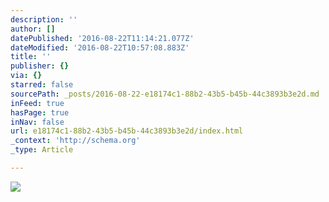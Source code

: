 ```yaml
---
description: ''
author: []
datePublished: '2016-08-22T11:14:21.077Z'
dateModified: '2016-08-22T10:57:08.883Z'
title: ''
publisher: {}
via: {}
starred: false
sourcePath: _posts/2016-08-22-e18174c1-88b2-43b5-b45b-44c3893b3e2d.md
inFeed: true
hasPage: true
inNav: false
url: e18174c1-88b2-43b5-b45b-44c3893b3e2d/index.html
_context: 'http://schema.org'
_type: Article

---
```

![](https://the-grid-user-content.s3-us-west-2.amazonaws.com/ba45d9f4-227e-4026-be9b-05fc6fcabf36.gif)
